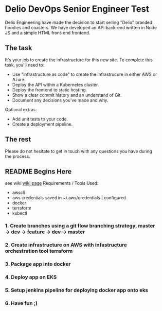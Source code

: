 # Delio DevOps Senior Engineer Test

Delio Engineering have made the decision to start selling "Delio" branded hoodies and coasters. We have developed an API back-end written in Node JS and a simple HTML front-end frontend. 

## The task

It's your job to create the infrastructure for this new site. To complete this task, you'll need to:

* Use "infrastructure as code" to create the infrastrucure in either AWS or Azure. 
* Deploy the API within a Kubernetes cluster.
* Deploy the frontend to static hosting.
* Show a clear commit history and an understand of Git.
* Document any decisions you've made and why.

Optional extras:

* Add unit tests to your code.
* Create a deployment pipeline.

## The rest

Please do not hesitate to get in touch with any questions you have during the process.

## README Begins Here 

see wiki [wiki page](https://github.com/Kaneofthrones/devops-technical-test/wiki)
Requirements / Tools Used:

* awscli
* aws credentials saved in ~/.aws/credentials | configured
* docker
* terraform
* kubectl 

### 1. Create branches using a git flow branching strategy, master -> dev -> feature -> dev -> master 

### 2. Create infrastructure on AWS with infastructure orchestration tool terraform

### 3. Package app into docker

### 4. Deploy app on EKS 

### 5. Setup jenkins pipeline for deploying docker app onto eks

### 6. Have fun ;)
